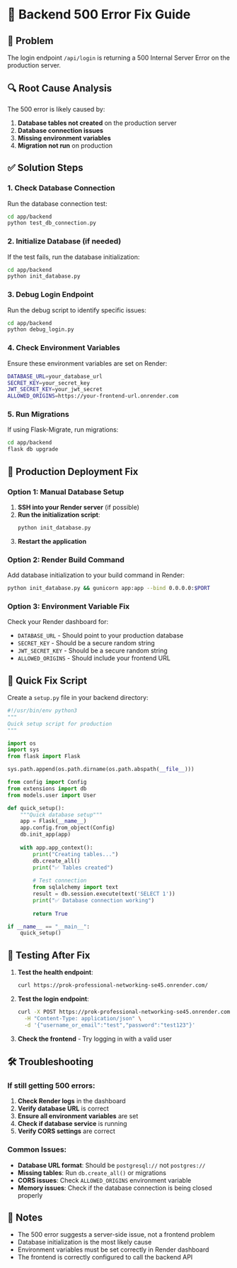 # 🔧 Backend 500 Error Fix Guide

## 🎯 Problem
The login endpoint `/api/login` is returning a 500 Internal Server Error on the production server.

## 🔍 Root Cause Analysis
The 500 error is likely caused by:
1. **Database tables not created** on the production server
2. **Database connection issues**
3. **Missing environment variables**
4. **Migration not run** on production

## ✅ Solution Steps

### 1. **Check Database Connection**
Run the database connection test:
```bash
cd app/backend
python test_db_connection.py
```

### 2. **Initialize Database (if needed)**
If the test fails, run the database initialization:
```bash
cd app/backend
python init_database.py
```

### 3. **Debug Login Endpoint**
Run the debug script to identify specific issues:
```bash
cd app/backend
python debug_login.py
```

### 4. **Check Environment Variables**
Ensure these environment variables are set on Render:
```bash
DATABASE_URL=your_database_url
SECRET_KEY=your_secret_key
JWT_SECRET_KEY=your_jwt_secret
ALLOWED_ORIGINS=https://your-frontend-url.onrender.com
```

### 5. **Run Migrations**
If using Flask-Migrate, run migrations:
```bash
cd app/backend
flask db upgrade
```

## 🚀 Production Deployment Fix

### Option 1: Manual Database Setup
1. **SSH into your Render server** (if possible)
2. **Run the initialization script**:
   ```bash
   python init_database.py
   ```
3. **Restart the application**

### Option 2: Render Build Command
Add database initialization to your build command in Render:
```bash
python init_database.py && gunicorn app:app --bind 0.0.0.0:$PORT
```

### Option 3: Environment Variable Fix
Check your Render dashboard for:
- `DATABASE_URL` - Should point to your production database
- `SECRET_KEY` - Should be a secure random string
- `JWT_SECRET_KEY` - Should be a secure random string
- `ALLOWED_ORIGINS` - Should include your frontend URL

## 🔧 Quick Fix Script

Create a `setup.py` file in your backend directory:

```python
#!/usr/bin/env python3
"""
Quick setup script for production
"""

import os
import sys
from flask import Flask

sys.path.append(os.path.dirname(os.path.abspath(__file__)))

from config import Config
from extensions import db
from models.user import User

def quick_setup():
    """Quick database setup"""
    app = Flask(__name__)
    app.config.from_object(Config)
    db.init_app(app)
    
    with app.app_context():
        print("Creating tables...")
        db.create_all()
        print("✅ Tables created")
        
        # Test connection
        from sqlalchemy import text
        result = db.session.execute(text('SELECT 1'))
        print("✅ Database connection working")
        
        return True

if __name__ == "__main__":
    quick_setup()
```

## 🧪 Testing After Fix

1. **Test the health endpoint**:
   ```bash
   curl https://prok-professional-networking-se45.onrender.com/
   ```

2. **Test the login endpoint**:
   ```bash
   curl -X POST https://prok-professional-networking-se45.onrender.com/api/login \
     -H "Content-Type: application/json" \
     -d '{"username_or_email":"test","password":"test123"}'
   ```

3. **Check the frontend** - Try logging in with a valid user

## 🛠️ Troubleshooting

### If still getting 500 errors:

1. **Check Render logs** in the dashboard
2. **Verify database URL** is correct
3. **Ensure all environment variables** are set
4. **Check if database service** is running
5. **Verify CORS settings** are correct

### Common Issues:

- **Database URL format**: Should be `postgresql://` not `postgres://`
- **Missing tables**: Run `db.create_all()` or migrations
- **CORS issues**: Check `ALLOWED_ORIGINS` environment variable
- **Memory issues**: Check if the database connection is being closed properly

## 📝 Notes

- The 500 error suggests a server-side issue, not a frontend problem
- Database initialization is the most likely cause
- Environment variables must be set correctly in Render dashboard
- The frontend is correctly configured to call the backend API 